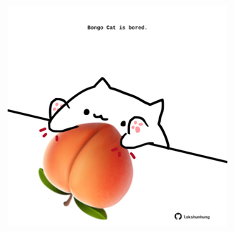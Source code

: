 <!-- built at 19/12/2021, 07:02:17 UTC -->
<p align="center">
  <img width="500" height="500" src="./ReadmeImage.svg">
</p>
